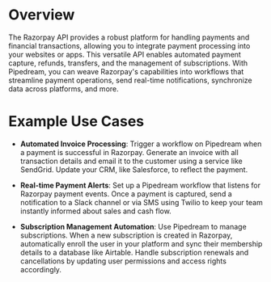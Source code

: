 # Overview

The Razorpay API provides a robust platform for handling payments and financial transactions, allowing you to integrate payment processing into your websites or apps. This versatile API enables automated payment capture, refunds, transfers, and the management of subscriptions. With Pipedream, you can weave Razorpay's capabilities into workflows that streamline payment operations, send real-time notifications, synchronize data across platforms, and more.

# Example Use Cases

- **Automated Invoice Processing**: Trigger a workflow on Pipedream when a payment is successful in Razorpay. Generate an invoice with all transaction details and email it to the customer using a service like SendGrid. Update your CRM, like Salesforce, to reflect the payment.

- **Real-time Payment Alerts**: Set up a Pipedream workflow that listens for Razorpay payment events. Once a payment is captured, send a notification to a Slack channel or via SMS using Twilio to keep your team instantly informed about sales and cash flow.

- **Subscription Management Automation**: Use Pipedream to manage subscriptions. When a new subscription is created in Razorpay, automatically enroll the user in your platform and sync their membership details to a database like Airtable. Handle subscription renewals and cancellations by updating user permissions and access rights accordingly.
